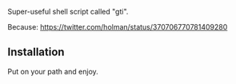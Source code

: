Super-useful shell script called "gti". 

Because: https://twitter.com/holman/status/370706770781409280

## Installation

Put on your path and enjoy.
